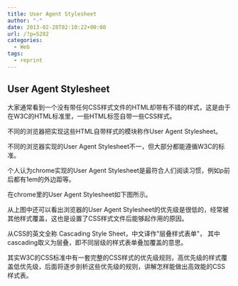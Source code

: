 ```yaml
---
title: User Agent Stylesheet
author: "-"
date: 2013-02-28T02:10:22+00:00
url: /?p=5282
categories:
  - Web
tags:
  - reprint
---
```

## User Agent Stylesheet
大家通常看到一个没有带任何CSS样式文件的HTML却带有不错的样式，这是由于在W3C的HTML标准里，一些HTML标签自带一些CSS样式。

不同的浏览器把实现这些HTML自带样式的模块称作User Agent Stylesheet。
  
不同的浏览器实现的User Agent Stylesheet不一，但大部分都能遵循W3C的标准。
  
个人认为chrome实现的User Agent Stylesheet是最符合人们阅读习惯，例如p前后都有1em的外边距等。

在chrome里的User Agent Stylesheet如下图所示。
  
从上图中还可以看出浏览器的User Agent Stylesheet的优先级是很低的，经常被其他样式覆盖，这也是设置了CSS样式文件后能够起作用的原因。

从CSS的英文全称 Cascading Style Sheet，中文译作"层叠样式表单"， 其中cascading取义为层叠，即不同层级的样式表单叠加覆盖的意思。

其实W3C的CSS标准中有一套完整的CSS样式的优先级规则，高优先级的样式覆盖低优先级，后面将逐步剖析这些优先级的规则，讲解怎样能做出高效能的CSS样式表。
